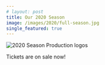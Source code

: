 ```yaml
---
# layout: post
title: Our 2020 Season
image: /images/2020/full-season.jpg
single_featured: true
---
```


<script lang="ts">
  import site from "../../data/site"
</script>

![2020 Season Production logos](/images/2020/full-season.jpg)

<p class="text-center m-4">Tickets are on sale now!</p>
